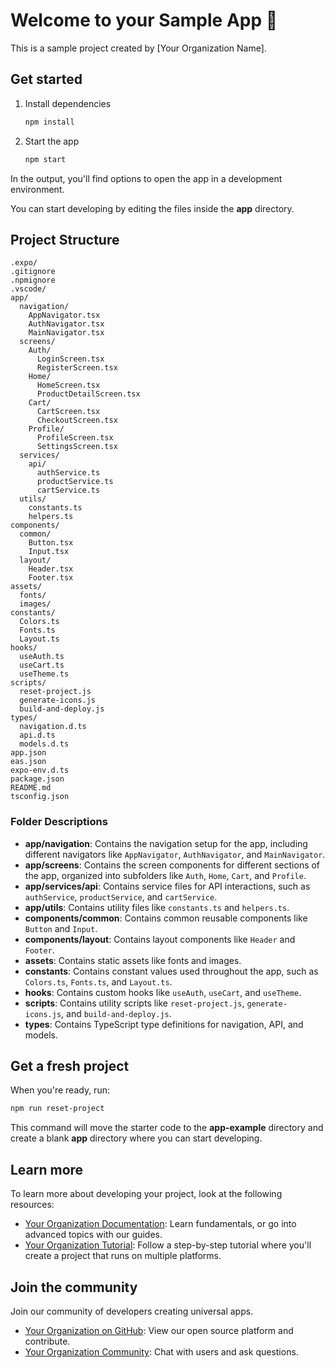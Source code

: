 # Welcome to your Sample App 👋

This is a sample project created by [Your Organization Name].

## Get started

1. Install dependencies

   ```bash
   npm install
   ```

2. Start the app

   ```bash
   npm start
   ```

In the output, you'll find options to open the app in a development environment.

You can start developing by editing the files inside the **app** directory.

## Project Structure

```
.expo/
.gitignore
.npmignore
.vscode/
app/
  navigation/
    AppNavigator.tsx
    AuthNavigator.tsx
    MainNavigator.tsx
  screens/
    Auth/
      LoginScreen.tsx
      RegisterScreen.tsx
    Home/
      HomeScreen.tsx
      ProductDetailScreen.tsx
    Cart/
      CartScreen.tsx
      CheckoutScreen.tsx
    Profile/
      ProfileScreen.tsx
      SettingsScreen.tsx
  services/
    api/
      authService.ts
      productService.ts
      cartService.ts
  utils/
    constants.ts
    helpers.ts
components/
  common/
    Button.tsx
    Input.tsx
  layout/
    Header.tsx
    Footer.tsx
assets/
  fonts/
  images/
constants/
  Colors.ts
  Fonts.ts
  Layout.ts
hooks/
  useAuth.ts
  useCart.ts
  useTheme.ts
scripts/
  reset-project.js
  generate-icons.js
  build-and-deploy.js
types/
  navigation.d.ts
  api.d.ts
  models.d.ts
app.json
eas.json
expo-env.d.ts
package.json
README.md
tsconfig.json
```

### Folder Descriptions

- **app/navigation**: Contains the navigation setup for the app, including different navigators like `AppNavigator`, `AuthNavigator`, and `MainNavigator`.
- **app/screens**: Contains the screen components for different sections of the app, organized into subfolders like `Auth`, `Home`, `Cart`, and `Profile`.
- **app/services/api**: Contains service files for API interactions, such as `authService`, `productService`, and `cartService`.
- **app/utils**: Contains utility files like `constants.ts` and `helpers.ts`.
- **components/common**: Contains common reusable components like `Button` and `Input`.
- **components/layout**: Contains layout components like `Header` and `Footer`.
- **assets**: Contains static assets like fonts and images.
- **constants**: Contains constant values used throughout the app, such as `Colors.ts`, `Fonts.ts`, and `Layout.ts`.
- **hooks**: Contains custom hooks like `useAuth`, `useCart`, and `useTheme`.
- **scripts**: Contains utility scripts like `reset-project.js`, `generate-icons.js`, and `build-and-deploy.js`.
- **types**: Contains TypeScript type definitions for navigation, API, and models.

## Get a fresh project

When you're ready, run:

```bash
npm run reset-project
```

This command will move the starter code to the **app-example** directory and create a blank **app** directory where you can start developing.

## Learn more

To learn more about developing your project, look at the following resources:

- [Your Organization Documentation](#): Learn fundamentals, or go into advanced topics with our guides.
- [Your Organization Tutorial](#): Follow a step-by-step tutorial where you'll create a project that runs on multiple platforms.

## Join the community

Join our community of developers creating universal apps.

- [Your Organization on GitHub](#): View our open source platform and contribute.
- [Your Organization Community](#): Chat with users and ask questions.
